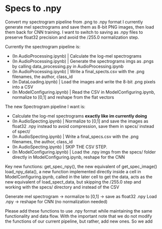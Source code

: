 # Specs to .npy

Convert my spectrogram pipeline from .png to .npy format
I currently generate mel spectrograms and save them as 8-bit PNG images, then load them back for CNN training. I want to switch to saving as .npy files to preserve float32 precision and avoid the /255.0 normalization step.

Currently the spectrogram pipeline is:
- (In AudioProcessing.ipynb) | Calculate the log-mel spectrograms
- (In AudioProcessing.ipynb) | Generate the spectrograms imgs as .pngs by calling data_processing.py in AudioProcessing.ipynb
- (In AudioProcessing.ipynb) | Write a final_spects.csv with the .png filenames, the author, class_id
- (In DataLoading.ipynb) | Load the images and write the 8-bit .png pixels into a CSV
- (In ModelConfiguring.ipynb) | Read the CSV in ModelConfiguring.ipynb, normalize to [0,1] and reshape from the flat vectors

The new Spectrogram pipeline I want is:
- Calculate the log-mel spectrograms **exactly like im currently doing**
- (In AudioSpecting.ipynb) | Normalize to [0,1] and save the images as float32 .npy instead to avoid compression, save them in specs/ instead of spect/
- (In AudioSpecting.ipynb) | Write a final_specs.csv with the .png filenames, the author, class_id
- (In AudioSpecting.ipynb) | SKIP THE CSV STEP.
- (In ModelConfiguring.ipynb) | Load the .npy imgs from the specs/ folder directly in ModelConfiguring.ipynb, reshape for the CNN

Key new functions:
get_spec_npy(), the new equivalent of get_spec_image()
load_npy_data(), a new function implemented directly inside a cell in ModelConfiguring.ipynb, called in the later cell to get the data, acts as the new equivalent of load_spect_data, but skipping the /255.0 step and working with the specs/ directory and instead of the CSV

Generate mel spectrogram → normalize to [0,1] → save as float32 .npy
Load .npy → reshape for CNN (no normalization needed)

Please add these functions to use .npy format while maintaining the same functionality and data flow.
With the important note that we do not modify the functions of our current pipeline, but rather, add new ones.
So we add 
